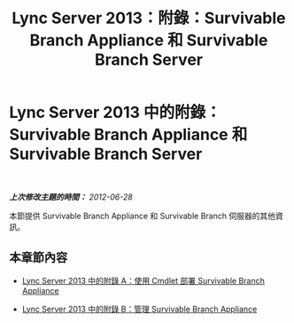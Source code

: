 ﻿---
title: Lync Server 2013：附錄：Survivable Branch Appliance 和 Survivable Branch Server
TOCTitle: 附錄：Survivable Branch Appliance 和 Survivable Branch Server
ms:assetid: 38a83ac4-9970-4204-8a65-ae3b571bee05
ms:mtpsurl: https://technet.microsoft.com/zh-tw/library/Gg425861(v=OCS.15)
ms:contentKeyID: 49290609
ms.date: 08/10/2015
mtps_version: v=OCS.15
ms.translationtype: HT
---

# Lync Server 2013 中的附錄：Survivable Branch Appliance 和 Survivable Branch Server

 

_**上次修改主題的時間：** 2012-06-28_

本節提供 Survivable Branch Appliance 和 Survivable Branch 伺服器的其他資訊。

## 本章節內容

  - [Lync Server 2013 中的附錄 A：使用 Cmdlet 部署 Survivable Branch Appliance](lync-server-2013-appendix-a-using-cmdlets-to-deploy-a-survivable-branch-appliance.md)

  - [Lync Server 2013 中的附錄 B：管理 Survivable Branch Appliance](lync-server-2013-appendix-b-managing-a-survivable-branch-appliance.md)

